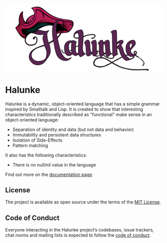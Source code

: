 <p align="center"><img src="/docs/img/halunke-logo.png" alt="Halunke"/></p>

# Halunke

Halunke is a dynamic, object-oriented language that has a simple grammar
inspired by Smalltalk and Lisp. It is created to show that interesting
characteristics traditionally described as "functional" make sense in an
object-oriented language:

* Separation of identity and data (but not data and behavior)
* Immutability and persistent data structures
* Isolation of Side-Effects
* Pattern matching

It also has the following characteristics:

* There is no null/nil value in the language

Find out more on the [documentation page](http://halunke.jetzt).

## License

The project is available as open source under the terms of the [MIT
License](https://opensource.org/licenses/MIT).

## Code of Conduct

Everyone interacting in the Halunke project’s codebases, issue trackers, chat
rooms and mailing lists is expected to follow the [code of
conduct](https://github.com/moonglum/halunke/blob/master/CODE_OF_CONDUCT.md).
